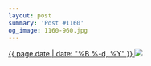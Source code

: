 ```yaml
---
layout: post
summary: 'Post #1160'
og_image: 1160-960.jpg
---
```


<p>
 <time>
  <a href="/1160">
   {{ page.date | date: "%B %-d, %Y" }}
  </a>
 </time>
 <a href="/1160">
  <img sizes="(min-width: 700px) 50vw, calc(100vw - 2rem)" src="{{ site.assets_url }}/1160-480.jpg" srcset="{{ site.assets_url }}/1160-240.jpg 240w, {{ site.assets_url }}/1160-480.jpg 480w, {{ site.assets_url }}/1160-720.jpg 720w, {{ site.assets_url }}/1160-960.jpg 960w"/>
 </a>
</p>
